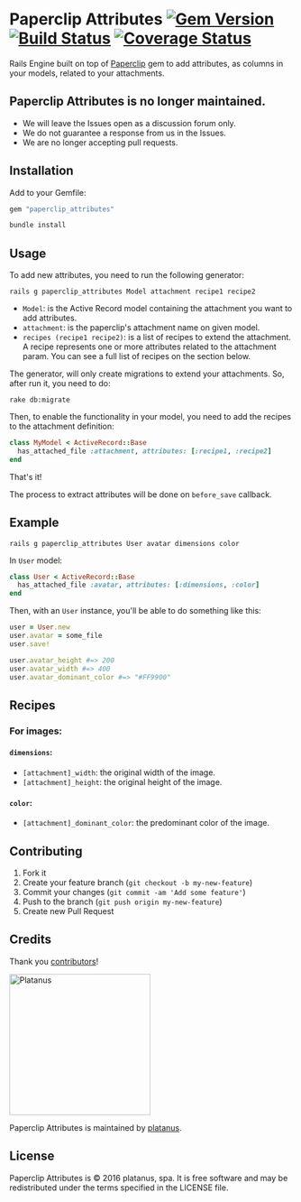 # Paperclip Attributes [![Gem Version](https://badge.fury.io/rb/paperclip_attributes.svg)](https://badge.fury.io/rb/paperclip_attributes) [![Build Status](https://travis-ci.org/platanus/paperclip_attributes.svg?branch=master)](https://travis-ci.org/platanus/paperclip_attributes) [![Coverage Status](https://coveralls.io/repos/github/platanus/paperclip_attributes/badge.svg)](https://coveralls.io/github/platanus/paperclip_attributes)

Rails Engine built on top of [Paperclip](https://github.com/thoughtbot/paperclip) gem to add attributes, as columns in your models, related to your attachments.

## Paperclip Attributes is no longer maintained.

- We will leave the Issues open as a discussion forum only.
- We do not guarantee a response from us in the Issues.
- We are no longer accepting pull requests.

## Installation

Add to your Gemfile:

```ruby
gem "paperclip_attributes"
```

```bash
bundle install
```

## Usage

To add new attributes, you need to run the following generator:

```
rails g paperclip_attributes Model attachment recipe1 recipe2
```

* `Model`: is the Active Record model containing the attachment you want to add attributes.
* `attachment`: is the paperclip's attachment name on given model.
* `recipes (recipe1 recipe2)`: is a list of recipes to extend the attachment. A recipe represents one or more attributes related to the attachment param. You can see a full list of recipes on the section below.

The generator, will only create migrations to extend your attachments. So, after run it, you need to do:

```
rake db:migrate
```

Then, to enable the functionality in your model, you need to add the recipes to the attachment definition:

```ruby
class MyModel < ActiveRecord::Base
  has_attached_file :attachment, attributes: [:recipe1, :recipe2]
end
```

That's it!

The process to extract attributes will be done on `before_save` callback.

## Example

```
rails g paperclip_attributes User avatar dimensions color
```

In `User` model:

```ruby
class User < ActiveRecord::Base
  has_attached_file :avatar, attributes: [:dimensions, :color]
end
```

Then, with an `User` instance, you'll be able to do something like this:

```ruby
user = User.new
user.avatar = some_file
user.save!

user.avatar_height #=> 200
user.avatar_width #=> 400
user.avatar_dominant_color #=> "#FF9900"

```

## Recipes

### For images:

#### `dimensions`:

* `[attachment]_width`: the original width of the image.
* `[attachment]_height`: the original height of the image.

#### `color`:

* `[attachment]_dominant_color`: the predominant color of the image.

## Contributing

1. Fork it
2. Create your feature branch (`git checkout -b my-new-feature`)
3. Commit your changes (`git commit -am 'Add some feature'`)
4. Push to the branch (`git push origin my-new-feature`)
5. Create new Pull Request

## Credits

Thank you [contributors](https://github.com/platanus/paperclip_attributes/graphs/contributors)!

<img src="http://platan.us/gravatar_with_text.png" alt="Platanus" width="250"/>

Paperclip Attributes is maintained by [platanus](http://platan.us).

## License

Paperclip Attributes is © 2016 platanus, spa. It is free software and may be redistributed under the terms specified in the LICENSE file.
